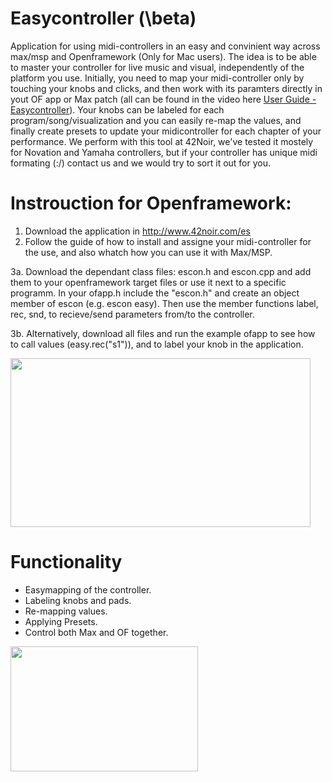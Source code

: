 # Easycontroller (\beta)
Application for using midi-controllers in an easy and convinient way across max/msp and Openframework (Only for Mac users). The idea is to be able to master your controller for live music and visual, independently of the platform you use. Initially, you need to map your midi-controller only by touching your knobs and clicks, and then work with its paramters directly in yout OF app or Max patch (all can be found in the video here <a href="https://www.youtube.com/watch?v=en2tB_PJq-0">User Guide -Easycontroller</a>). Your knobs can be labeled for each program/song/visualization and you can easily re-map the values, and finally create presets to update your midicontroller for each chapter of your performance. We perform with this tool at 42Noir, we've tested it mostely for Novation and Yamaha controllers, but if your controller has unique midi formating (:/) contact us and we would try to sort it out for you.   

# Instrouction for Openframework:

   1. Download the application in
 <a href="http://www.42noir.com/es">http://www.42noir.com/es</a>
   2. Follow the guide of how to install and assigne your midi-controller for the use, and also whatch how you can use it with Max/MSP. 
  
  3a. Download the dependant class files: escon.h and escon.cpp and add them to your openframework target files or use it next to a specific programm. In your ofapp.h include the "escon.h" and create an object member of escon (e.g. escon easy). Then use the member functions label, rec, snd, to recieve/send parameters from/to the controller.
  
  3b. Alternatively, download all files and run the example ofapp to see how to call values (easy.rec("s1")), and to label your knob in the application. 
   
<a href="url"><img src="https://github.com/shaltiel/ofEasycontroller/blob/master/Hanging.gif" align="center" height="270" width="480" ></a>
# Functionality
* Easymapping of the controller.
* Labeling knobs and pads.
* Re-mapping values.
* Applying Presets.
* Control both Max and OF together.




<a href="url"><img src="http://42noir.com/wp-content/uploads/2016/12/3-screenshot@2x-1.png" align="left" height="200" width="300" ></a>





